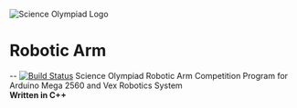 ![Science Olympiad Logo](http://sacramentoscienceolympiad.com/images/soinc.png)
# Robotic Arm
--
[![Build Status](https://travis-ci.org/simonnarang/robot-arm.svg?branch=servo)](https://travis-ci.org/simonnarang/robot-arm)
Science Olympiad Robotic Arm Competition Program for Arduino Mega 2560 and Vex Robotics System  
**Written in C++**  
